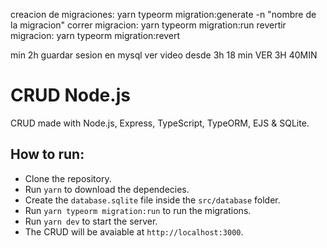 creacion de migraciones: yarn typeorm migration:generate -n "nombre de la migracion"
correr migracion: yarn typeorm migration:run 
revertir migracion: yarn typeorm migration:revert

min 2h guardar sesion en mysql
ver video desde 3h 18 min
VER 3H 40MIN

# CRUD Node.js
CRUD made with Node.js, Express, TypeScript, TypeORM, EJS &amp; SQLite.

## How to run:
- Clone the repository.
- Run `yarn` to download the dependecies.
- Create the `database.sqlite` file inside the `src/database` folder.
- Run `yarn typeorm migration:run` to run the migrations.
- Run `yarn dev` to start the server.
- The CRUD will be avaiable at `http://localhost:3000`.

